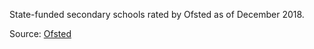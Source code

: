 State-funded secondary schools rated by Ofsted as of December 2018.

Source: <a href="https://www.gov.uk/government/statistics/state-funded-schools-inspections-and-outcomes-as-at-31-december-2018" target="_blank">Ofsted</a>

